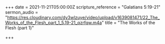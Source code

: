 +++
date = 2021-11-21T05:00:00Z
scripture_reference = "Galatians 5:19-21"
sermon_audio = "https://res.cloudinary.com/dy3wlzuye/video/upload/v1639081471/22_The_Works_of_the_Flesh_part_1_5.19-21_qzrfqw.m4a"
title = "The Works of the Flesh (part 1)"

+++
